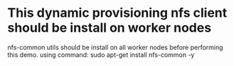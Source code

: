 # This dynamic provisioning nfs client should be install on worker nodes
 nfs-common utils should be install on all worker nodes before performing this demo.
using command: sudo apt-get install nfs-common -y
